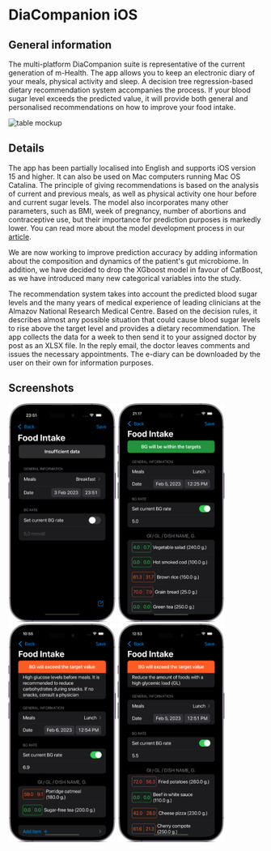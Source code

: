 # DiaCompanion iOS

## General information

The multi-platform DiaCompanion suite is representative of the current generation of m-Health. The app allows you to keep an electronic diary of your meals, physical activity and sleep. A decision tree regression-based dietary recommendation system accompanies the process. If your blood sugar level exceeds the predicted value, it will provide both general and personalised recommendations on how to improve your food intake.

![table mockup](https://github.com/artemisak/DiaCompanion_iOS/blob/main/Screenshots/mockuuups-top-view-of-phone-mockup-on-the-dinning-table.jpeg)

## Details

The app has been partially localised into English and supports iOS version 15 and higher. It can also be used on Mac computers running Mac OS Catalina.
The principle of giving recommendations is based on the analysis of current and previous meals, as well as physical activity one hour before and current sugar levels. The model also incorporates many other parameters, such as BMI, week of pregnancy, number of abortions and contraceptive use, but their importance for prediction purposes is markedly lower. You can read more about the model development process in our [article](https://ieeexplore.ieee.org/document/9281297/metrics#metrics). 

We are now working to improve prediction accuracy by adding information about the composition and dynamics of the patient's gut microbiome. In addition, we have decided to drop the XGboost model in favour of CatBoost, as we have introduced many new categorical variables into the study.

The recommendation system takes into account the predicted blood sugar levels and the many years of medical experience of leading clinicians at the Almazov National Research Medical Centre. Based on the decision rules, it describes almost any possible situation that could cause blood sugar levels to rise above the target level and provides a dietary recommendation. The app collects the data for a week to then send it to your assigned doctor by post as an XLSX file. In the reply email, the doctor leaves comments and issues the necessary appointments. The e-diary can be downloaded by the user on their own for information purposes.

## Screenshots
<div>
<img src="https://github.com/artemisak/DiaCompanion_iOS/blob/main/Screenshots/iPhone14%20Pro%20Deep%20Purple.png" style='height: 27rem;'>
<img src="https://github.com/artemisak/DiaCompanion_iOS/blob/main/Screenshots/iPhone14%20Pro%20Deep%20Purple-3.png" style='height: 27rem;'>
<img src="https://github.com/artemisak/DiaCompanion_iOS/blob/main/Screenshots/iPhone14%20Pro%20Deep%20Purple-1.png" style='height: 27rem;'>
<img src="https://github.com/artemisak/DiaCompanion_iOS/blob/main/Screenshots/iPhone14%20Pro%20Deep%20Purple-2.png" style='height: 27rem;'>
</div>
